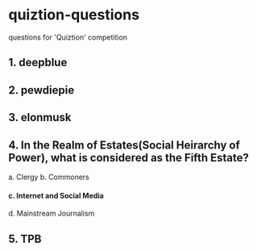 # quiztion-questions
questions for 'Quiztion' competition

## 1. deepblue

## 2. pewdiepie

## 3. elonmusk

## 4. In the Realm of Estates(Social Heirarchy of Power), what is considered as the Fifth Estate?
  a. Clergy
  b. Commoners
  #### c. Internet and Social Media
  d. Mainstream Journalism

## 5. TPB
